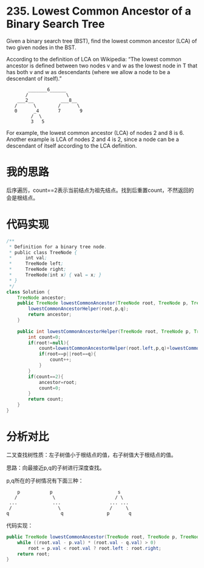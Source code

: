 ﻿# 235. Lowest Common Ancestor of a Binary Search Tree

Given a binary search tree (BST), find the lowest common ancestor (LCA) of two given nodes in the BST.

According to the definition of LCA on Wikipedia: “The lowest common ancestor is defined between two nodes v and w as the lowest node in T that has both v and w as descendants (where we allow a node to be a descendant of itself).”

```
        _______6______
       /              \
    ___2__          ___8__
   /      \        /      \
   0      _4       7       9
         /  \
         3   5
```

For example, the lowest common ancestor (LCA) of nodes 2 and 8 is 6. Another example is LCA of nodes 2 and 4 is 2, since a node can be a descendant of itself according to the LCA definition.

# 我的思路

后序遍历，count==2表示当前结点为祖先结点。找到后重置count，不然返回的会是根结点。

# 代码实现

```java
/**
 * Definition for a binary tree node.
 * public class TreeNode {
 *     int val;
 *     TreeNode left;
 *     TreeNode right;
 *     TreeNode(int x) { val = x; }
 * }
 */
class Solution {
    TreeNode ancestor;
    public TreeNode lowestCommonAncestor(TreeNode root, TreeNode p, TreeNode q) {
        lowestCommonAncestorHelper(root,p,q);
        return ancestor;
    }
    
    public int lowestCommonAncestorHelper(TreeNode root, TreeNode p, TreeNode q){
        int count=0;
        if(root!=null){
            count=lowestCommonAncestorHelper(root.left,p,q)+lowestCommonAncestorHelper(root.right,p,q);
            if(root==p||root==q){
                count++;
            }
        }
        if(count==2){
            ancestor=root;
            count=0;
        }
        return count;
    }
}
```

# 分析对比

二叉查找树性质：左子树值小于根结点的值，右子树值大于根结点的值。

思路：向最接近p,q的子树进行深度查找。

p,q所在的子树情况有下面三种：

```
    p           p                        s
   /             \                      / \
 ...             ...                  ... ...
 /                 \                  /     \
q                   q                p       q
```

代码实现：

```java
public TreeNode lowestCommonAncestor(TreeNode root, TreeNode p, TreeNode q) {
    while ((root.val - p.val) * (root.val - q.val) > 0)
        root = p.val < root.val ? root.left : root.right;
    return root;
}
```
